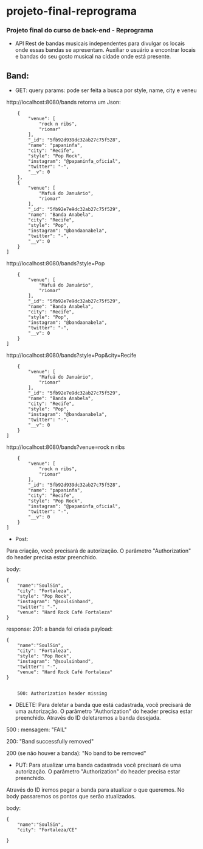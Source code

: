 # projeto-final-reprograma

### Projeto final do curso de back-end - Reprograma

 - API Rest de bandas musicais independentes para divulgar os locais onde essas bandas se apresentam. Auxiliar o usuário a encontrar locais e bandas do seu gosto musical na cidade onde está presente.


## Band: 
 
- GET: 
query params: pode ser feita a busca por style, name, city e veneu 

http://localhost:8080/bands
retorna um Json:
```[
    {
        "venue": [
            "rock n ribs",
            "riomar"
        ],
        "_id": "5fb92d939dc32ab27c75f528",
        "name": "papaninfa",
        "city": "Recife",
        "style": "Pop Rock",
        "instagram": "@papaninfa_oficial",
        "twitter": "-",
        "__v": 0
    },
    {
        "venue": [
            "Mafuá do Januário",
            "riomar"
        ],
        "_id": "5fb92e7e9dc32ab27c75f529",
        "name": "Banda Anabela",
        "city": "Recife",
        "style": "Pop",
        "instagram": "@bandaanabela",
        "twitter": "-",
        "__v": 0
    }
]
```

http://localhost:8080/bands?style=Pop

```[
    {
        "venue": [
            "Mafuá do Januário",
            "riomar"
        ],
        "_id": "5fb92e7e9dc32ab27c75f529",
        "name": "Banda Anabela",
        "city": "Recife",
        "style": "Pop",
        "instagram": "@bandaanabela",
        "twitter": "-",
        "__v": 0
    }
]
```

http://localhost:8080/bands?style=Pop&city=Recife

```[
    {
        "venue": [
            "Mafuá do Januário",
            "riomar"
        ],
        "_id": "5fb92e7e9dc32ab27c75f529",
        "name": "Banda Anabela",
        "city": "Recife",
        "style": "Pop",
        "instagram": "@bandaanabela",
        "twitter": "-",
        "__v": 0
    }
]
```

http://localhost:8080/bands?venue=rock n ribs

```[
    {
        "venue": [
            "rock n ribs",
            "riomar"
        ],
        "_id": "5fb92d939dc32ab27c75f528",
        "name": "papaninfa",
        "city": "Recife",
        "style": "Pop Rock",
        "instagram": "@papaninfa_oficial",
        "twitter": "-",
        "__v": 0
    }
]
```

- Post: 

 Para criação, você precisará de autorização. O parâmetro "Authorization" do header precisa estar preenchido.

body:

    
    {
        "name":"SoulSin",
        "city": "Fortaleza", 
        "style": "Pop Rock",
        "instagram": "@soulsinband",
        "twitter": "-",
        "venue": "Hard Rock Café Fortaleza"
    }
    
    

response:
    201: a banda foi criada
      payload: 

    
    {
        "name":"SoulSin",
        "city": "Fortaleza", 
        "style": "Pop Rock",
        "instagram": "@soulsinband",
        "twitter": "-",
        "venue": "Hard Rock Café Fortaleza"
    } 
    

        500: Authorization header missing

 - DELETE:
 Para deletar a banda que está cadastrada, você precisará de uma autorização. O parâmetro "Authorization" do header precisa estar preenchido. Através do ID deletaremos a banda desejada.

 500 : mensagem: "FAIL"

 200: "Band successfully removed"

 200 (se não houver a banda): "No band to be removed"

 - PUT: 
 Para atualizar uma banda cadastrada você precisará de uma autorização. O parâmetro "Authorization" do header precisa estar preenchido.

 Através do ID iremos pegar a banda para atualizar o que queremos. No body passaremos os pontos que serão atualizados.

 body:

    
    {
        "name":"SoulSin",
        "city": "Fortaleza/CE"

    }
    






